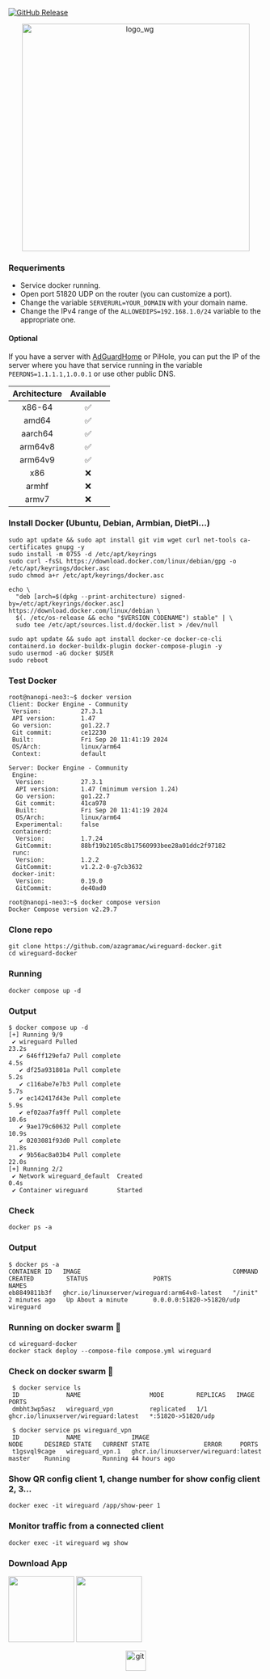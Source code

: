 [![GitHub Release](https://img.shields.io/github/release/linuxserver/docker-wireguard.svg?color=88171a&labelColor=555555&logoColor=ffffff&style=for-the-badge&logo=wireguard)](https://github.com/linuxserver/docker-wireguard/releases)

<p align="center">
  <img src="https://github.com/user-attachments/assets/03753398-c668-4759-b712-407fdc04390e" width="450" title="logo_wg">
</p>

### Requeriments
- Service docker running.
- Open port 51820 UDP on the router (you can customize a port).
- Change the variable `SERVERURL=YOUR_DOMAIN` with your domain name.
- Change the IPv4 range of the `ALLOWEDIPS=192.168.1.0/24` variable to the appropriate one.

#### Optional
If you have a server with [AdGuardHome](https://github.com/azagramac/adguardhome-docker) or PiHole, you can put the IP of the server where you have that service running in the variable `PEERDNS=1.1.1.1,1.0.0.1` or use other public DNS. 

| Architecture | Available |
| :----: | :----: |
| x86-64 | ✅ |
| amd64 | ✅ |
| aarch64 | ✅ |
| arm64v8 | ✅ |
| arm64v9 | ✅ |
| x86 | ❌ | |
| armhf | ❌ | |
| armv7 | ❌ | |

### Install Docker (Ubuntu, Debian, Armbian, DietPi...)
    sudo apt update && sudo apt install git vim wget curl net-tools ca-certificates gnupg -y
    sudo install -m 0755 -d /etc/apt/keyrings
    sudo curl -fsSL https://download.docker.com/linux/debian/gpg -o /etc/apt/keyrings/docker.asc
    sudo chmod a+r /etc/apt/keyrings/docker.asc
    
    echo \
      "deb [arch=$(dpkg --print-architecture) signed-by=/etc/apt/keyrings/docker.asc] https://download.docker.com/linux/debian \
      $(. /etc/os-release && echo "$VERSION_CODENAME") stable" | \
      sudo tee /etc/apt/sources.list.d/docker.list > /dev/null
    
    sudo apt update && sudo apt install docker-ce docker-ce-cli containerd.io docker-buildx-plugin docker-compose-plugin -y
    sudo usermod -aG docker $USER
    sudo reboot

### Test Docker
    root@nanopi-neo3:~$ docker version
    Client: Docker Engine - Community
     Version:           27.3.1
     API version:       1.47
     Go version:        go1.22.7
     Git commit:        ce12230
     Built:             Fri Sep 20 11:41:19 2024
     OS/Arch:           linux/arm64
     Context:           default
    
    Server: Docker Engine - Community
     Engine:
      Version:          27.3.1
      API version:      1.47 (minimum version 1.24)
      Go version:       go1.22.7
      Git commit:       41ca978
      Built:            Fri Sep 20 11:41:19 2024
      OS/Arch:          linux/arm64
      Experimental:     false
     containerd:
      Version:          1.7.24
      GitCommit:        88bf19b2105c8b17560993bee28a01ddc2f97182
     runc:
      Version:          1.2.2
      GitCommit:        v1.2.2-0-g7cb3632
     docker-init:
      Version:          0.19.0
      GitCommit:        de40ad0
      
    root@nanopi-neo3:~$ docker compose version
    Docker Compose version v2.29.7

### Clone repo
    git clone https://github.com/azagramac/wireguard-docker.git
    cd wireguard-docker

### Running
    docker compose up -d

### Output
    $ docker compose up -d
    [+] Running 9/9
     ✔ wireguard Pulled                                                                                                                                                                                                                             23.2s 
       ✔ 646ff129efa7 Pull complete                                                                                                                                                                                                                  4.5s 
       ✔ df25a931801a Pull complete                                                                                                                                                                                                                  5.2s 
       ✔ c116abe7e7b3 Pull complete                                                                                                                                                                                                                  5.7s 
       ✔ ec142417d43e Pull complete                                                                                                                                                                                                                  5.9s 
       ✔ ef02aa7fa9ff Pull complete                                                                                                                                                                                                                 10.6s 
       ✔ 9ae179c60632 Pull complete                                                                                                                                                                                                                 10.9s 
       ✔ 0203081f93d0 Pull complete                                                                                                                                                                                                                 21.8s 
       ✔ 9b56ac8a03b4 Pull complete                                                                                                                                                                                                                 22.0s 
    [+] Running 2/2
     ✔ Network wireguard_default  Created                                                                                                                                                                                                            0.4s 
     ✔ Container wireguard        Started

### Check
    docker ps -a

### Output
    $ docker ps -a
    CONTAINER ID   IMAGE                                          COMMAND                  CREATED         STATUS                  PORTS                      NAMES
    eb8849811b3f   ghcr.io/linuxserver/wireguard:arm64v8-latest   "/init"                  2 minutes ago   Up About a minute       0.0.0.0:51820->51820/udp   wireguard

### Running on docker swarm 🐳
    cd wireguard-docker
    docker stack deploy --compose-file compose.yml wireguard

### Check on docker swarm 🐳
     $ docker service ls
     ID             NAME                   MODE         REPLICAS   IMAGE                                  PORTS                 
     dmbht3wp5asz   wireguard_vpn          replicated   1/1        ghcr.io/linuxserver/wireguard:latest   *:51820->51820/udp
     
     $ docker service ps wireguard_vpn
     ID             NAME              IMAGE                                  NODE      DESIRED STATE   CURRENT STATE               ERROR     PORTS
     t1gsvql9cage   wireguard_vpn.1   ghcr.io/linuxserver/wireguard:latest   master    Running         Running 44 hours ago

### Show QR config client 1, change number for show config client 2, 3... 
    docker exec -it wireguard /app/show-peer 1

### Monitor traffic from a connected client
    docker exec -it wireguard wg show

### Download App
<a href="https://play.google.com/store/apps/details?id=com.wireguard.android"><img src="https://lh3.googleusercontent.com/q1k2l5CwMV31JdDXcpN4Ey7O43PxnjAuZBTmcHEwQxVuv_2wCE2gAAQMWxwNUC2FYEOnYgFPOpw6kmHJWuEGeIBLTj9CuxcOEeU8UXyzWJq4NJM3lg=s0" width="130px"></a>  <a href="https://apps.apple.com/es/app/wireguard/id1441195209"><img src="https://upload.wikimedia.org/wikipedia/commons/thumb/3/3c/Download_on_the_App_Store_Badge.svg/640px-Download_on_the_App_Store_Badge.svg.png" width="130px"></a>

<p align="center">
  <img src="https://github.githubassets.com/assets/mona-loading-default-c3c7aad1282f.gif" width="40" title="git">
</p>

